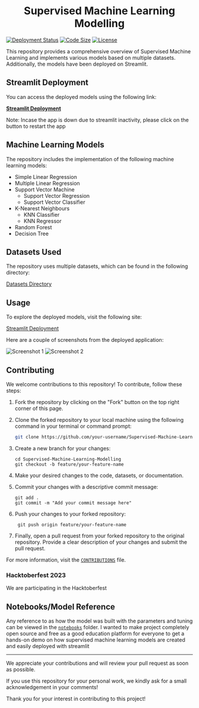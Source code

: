 <h1 align=center>Supervised Machine Learning Modelling</h1>

[![Deployment Status](https://img.shields.io/badge/deployment-passing-brightgreen)](https://supervised-ml-aadi1011.streamlit.app/)
[![Code Size](https://img.shields.io/github/languages/code-size/aadi1011/Supervised-Machine-Learning-Modelling)](https://github.com/aadi1011/Supervised-Machine-Learning-Modelling/blob/main/main.py)
[![License](https://img.shields.io/github/license/aadi1011/Supervised-Machine-Learning-Modelling)](https://github.com/aadi1011/Supervised-Machine-Learning-Modelling/blob/main/LICENSE)

This repository provides a comprehensive overview of Supervised Machine Learning and implements various models based on multiple datasets. Additionally, the models have been deployed on Streamlit.  

## Streamlit Deployment

You can access the deployed models using the following link:

**[Streamlit Deployment](https://supervised-ml-aadi1011.streamlit.app/)**

Note: Incase the app is down due to streamlit inactivity, please click on the button to restart the app
## Machine Learning Models

The repository includes the implementation of the following machine learning models:

- Simple Linear Regression
- Multiple Linear Regression
- Support Vector Machine
  - Support Vector Regression
  - Support Vector Classifier
- K-Nearest Neighbours
  - KNN Classifier
  - KNN Regressor
- Random Forest
- Decision Tree

## Datasets Used

The repository uses multiple datasets, which can be found in the following directory:

[Datasets Directory](https://github.com/aadi1011/Supervised-Machine-Learning-Modelling/tree/main/data)

## Usage

To explore the deployed models, visit the following site:

[Streamlit Deployment](https://supervised-ml-aadi1011.streamlit.app/)

Here are a couple of screenshots from the deployed application:

![Screenshot 1](https://github.com/aadi1011/Supervised-Machine-Learning-Modelling/assets/62766172/efecdb83-0fc8-44c2-bd59-101a42c87e79)
![Screenshot 2](https://github.com/aadi1011/Supervised-Machine-Learning-Modelling/assets/62766172/260971b9-e9dc-43db-b9d6-caf21e33e0fa)

## Contributing

We welcome contributions to this repository! To contribute, follow these steps:

1. Fork the repository by clicking on the "Fork" button on the top right corner of this page.

2. Clone the forked repository to your local machine using the following command in your terminal or command prompt:

   ```bash
   git clone https://github.com/your-username/Supervised-Machine-Learning-Modelling.git

3. Create a new branch for your changes:
    ```
    cd Supervised-Machine-Learning-Modelling
    git checkout -b feature/your-feature-name
    ```

4. Make your desired changes to the code, datasets, or documentation.
5. Commit your changes with a descriptive commit message:
    ```
    git add .
    git commit -m "Add your commit message here"
    ```

6. Push your changes to your forked repository:
    ```
     git push origin feature/your-feature-name
    ```

7. Finally, open a pull request from your forked repository to the original repository. Provide a clear description of your changes and submit the pull request.

For more information, visit the [`CONTRIBUTIONS`](https://github.com/aadi1011/Supervised-Machine-Learning-Modelling/blob/main/CONTRIBUTING.md) file.

### Hacktoberfest 2023
We are participating in the Hacktoberfest

## Notebooks/Model Reference

Any reference to as how the model was built with the parameters and tuning can be viewed in the [`notebooks`](https://github.com/aadi1011/Supervised-Machine-Learning-Modelling/tree/main/notebooks) folder. I wanted to make project completely open source and free as a good education platform for everyone to get a hands-on demo on how supervised machine learning models are created and easily deployed with streamlit

---

We appreciate your contributions and will review your pull request as soon as possible.

If you use this repository for your personal work, we kindly ask for a small acknowledgement in your comments!

Thank you for your interest in contributing to this project!

